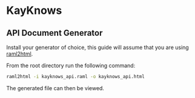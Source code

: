 # KayKnows

## API Document Generator

Install your generator of choice, this guide will assume that you are using [raml2html](https://github.com/raml2html/raml2html).

From the root directory run the following command:

```bash
raml2html -i kayknows_api.raml -o kayknows_api.html
```

The generated file can then be viewed.
